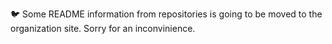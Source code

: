 🐦 Some README information from repositories is going to be moved to the organization site. Sorry for an inconvinience.
